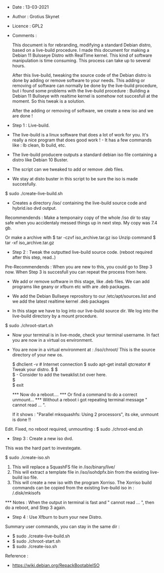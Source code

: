 
- Date 		:	13-03-2021
- Author 	: 	Grotius Skynet
- Licence 	: 	GPL2
- Comments	:	 

	This document is for rebranding, modifying a standard Debian distro, based on a live-build procedure.
	I made this document for making a Debian 11 Bulsseye Distro with RealTime kernel.
	This kind of software manipulation is time consuming. This process can take up to several hours.

	After this live-build, tweaking the source code of the Debian distro is done by adding or remove software to your needs.
	This adding or removing of software can normally be done by the live-build procedure, but i found some problems with
	the live-build procedure : Building a Debian 11 Bullseye with realtime kernel is somehow not succesfull at the moment.
	So this tweak is a solution. 

	After the adding or removing of software, we create a new iso and we are done !


- Step 1 : Live-build.

- The live-build is a linux software that does a lot of work for you. It's really a nice program that does good work !
	   - It has a few commands like : lb clean, lb build, etc.
- The live-build producere outputs a standard debian iso file containing a distro like Debian 10 Buster.
- The script can we tweaked to add or remove .deb files.
- We stay at disto buster in this script to be sure the iso is made succesfully.

$ sudo ./create-live-build.sh

- Creates a directory /iso/ containing the live-build source code and hybrid.iso dvd output.

Recommendends : Make a temponairy copy of the whole /iso dir to stay safe when you accidentaly messed things up in next step.
My copy was 7.4 gb.

Or make a archive with 	$ tar -czvf iso_archive.tar.gz iso
Unzip command 			$ tar -xf iso_archive.tar.gz
	
	
- Step 2 : Tweak the outputted live-build source code. (reboot required after this step, read..)

Pre-Recommendends : When you are new to this, you could go to Step 3 now. When Step 3 is succesfull you can repeat the process from here.

- We add or remove software in this stage, like .deb files. We can add programs like geany or xfburn etc with are .deb packages.
- We add the Debian Bullseye reprository to our /etc/apt/sources.list and we add the latest realtime kernel .deb packages

- In this stage we have to log into our live-build source dir. We log into the live-build directory by a mount procedure.

$ sudo ./chroot-start.sh

- Now your terminal is in live-mode, check your terminal username. In fact you are now in a virtual os environment. 
- You are now in a virtual environment at : /iso/chroot/ This is the source directory of your new os.

	 $ dhclient -v 						# Internet connection
	 $ sudo apt-get install qtcreator  	# Tweak your distro.
	 $ 
	 $   
	 $ - Consider to add the tweaklist.txt over here.  
	 $    
	 $ exit

	 *** Now do a reboot....
	 *** Or find a command to do a correct unmount...
	 *** Without a reboot i got repeating terminal message " cannot read ... ". 

	 If it shows : "Parallel mksquashfs: Using 2 processors", its oke, unmount is done !!

Edit. Fixed, no reboot required, unmounting : $ sudo ./chroot-end.sh
	
- Step 3 : Create a new iso dvd.	
	
This was the hard part to investegate.

$ sudo ./create-iso.sh

1. This will replace a SquashFS file in /iso/binary/live/
2. This will extract a template file in /iso/isohdpfx.bin from the existing live-build iso file.
3. This will create a new iso with the program Xorriso. The Xorriso build commands can be copied from the existing live-build iso in : /.disk/mkisofs


*** Notes : When the output in terminal is fast and " cannot read ... ", then do a reboot, and Step 3 again.


		
- Step 4 : Use Xfburn to burn your new Distro.
	

Summary user commands, you can stay in the same dir :

- $ sudo ./create-live-build.sh
- $ sudo ./chroot-start.sh
- $ sudo ./create-iso.sh


Reference :
- https://wiki.debian.org/RepackBootableISO








